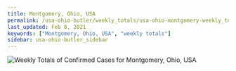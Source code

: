 ```yaml
---
title: Montgomery, Ohio, USA
permalink: /usa-ohio-butler/weekly_totals/usa-ohio-montgomery-weekly_totals.html
last_updated: Feb 8, 2021
keywords: ["Montgomery, Ohio, USA", "weekly totals"]
sidebar: usa-ohio-butler_sidebar
---
```


![Weekly Totals of Confirmed Cases for Montgomery, Ohio, USA](/covid_tracker/images/graphs/usa-ohio-montgomery-weekly_totals_graph.png)
